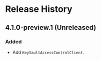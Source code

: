 # Release History

## 4.1.0-preview.1 (Unreleased)

### Added

- Add `KeyVaultAccessControlClient`.
